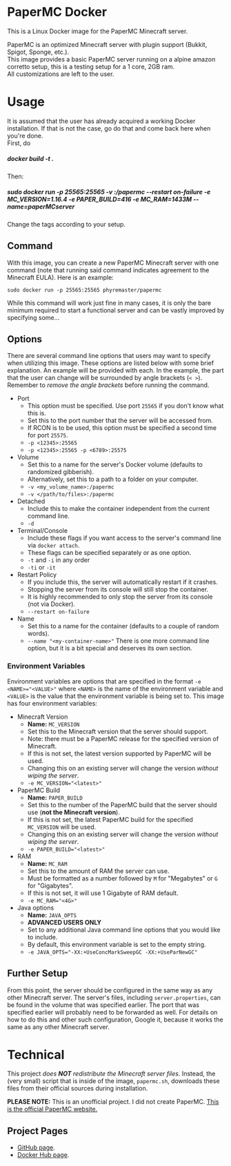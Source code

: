 # PaperMC Docker
This is a Linux Docker image for the PaperMC Minecraft server.

PaperMC is an optimized Minecraft server with plugin support (Bukkit, Spigot, Sponge, etc.).  
This image provides a basic PaperMC server running on a alpine amazon corretto setup, this is a testing setup for a 1 core, 2GB ram.  
All customizations are left to the user.  

# Usage
It is assumed that the user has already acquired a working Docker installation. If that is not the case, go do that and come back here when you're done.  
First, do  
##### docker build -t <your tag name> .  
Then:  
##### sudo docker run -p 25565:25565 -v <Your folder>:/papermc --restart on-failure -e MC_VERSION=1.16.4 -e PAPER_BUILD=416 -e MC_RAM=1433M --name=paperMCserver <your tag name>  
Change the tags according to your setup.


## Command
With this image, you can create a new PaperMC Minecraft server with one command (note that running said command indicates agreement to the Minecraft EULA). Here is an example:

```sudo docker run -p 25565:25565 phyremaster/papermc```

While this command will work just fine in many cases, it is only the bare minimum required to start a functional server and can be vastly improved by specifying some...
## Options
There are several command line options that users may want to specify when utilizing this image. These options are listed below with some brief explanation. An example will be provided with each. In the example, the part that the user can change will be surrounded by angle brackets (`< >`). Remember to *remove the angle brackets* before running the command.
- Port
  - This option must be specified. Use port `25565` if you don't know what this is.
  - Set this to the port number that the server will be accessed from.
  - If RCON is to be used, this option must be specified a second time for port `25575`.
  - `-p <12345>:25565`
  - `-p <12345>:25565 -p <6789>:25575`
- Volume
  - Set this to a name for the server's Docker volume (defaults to randomized gibberish).
  - Alternatively, set this to a path to a folder on your computer.
  - `-v <my_volume_name>:/papermc`
  - `-v </path/to/files>:/papermc`
- Detached
  - Include this to make the container independent from the current command line.
  - `-d`
- Terminal/Console
  - Include these flags if you want access to the server's command line via `docker attach`.
  - These flags can be specified separately or as one option.
  - `-t` and `-i` in any order
  - `-ti` or `-it`
- Restart Policy
  - If you include this, the server will automatically restart if it crashes.
  - Stopping the server from its console will still stop the container.
  - It is highly recommended to only stop the server from its console (not via Docker).
  - `--restart on-failure`
- Name
  - Set this to a name for the container (defaults to a couple of random words).
  - `--name "<my-container-name>"`
There is one more command line option, but it is a bit special and deserves its own section.
### Environment Variables
Environment variables are options that are specified in the format `-e <NAME>="<VALUE>"` where `<NAME>` is the name of the environment variable and `<VALUE>` is the value that the environment variable is being set to. This image has four environment variables:
- Minecraft Version
  - **Name:** `MC_VERSION`
  - Set this to the Minecraft version that the server should support.
  - Note: there must be a PaperMC release for the specified version of Minecraft.
  - If this is not set, the latest version supported by PaperMC will be used.
  - Changing this on an existing server will change the version *without wiping the server*.
  - `-e MC_VERSION="<latest>"`
- PaperMC Build
  - **Name:** `PAPER_BUILD`
  - Set this to the number of the PaperMC build that the server should use (**not the Minecraft version**).
  - If this is not set, the latest PaperMC build for the specified `MC_VERSION` will be used.
  - Changing this on an existing server will change the version *without wiping the server*.
  - `-e PAPER_BUILD="<latest>"`
- RAM
  - **Name:** `MC_RAM`
  - Set this to the amount of RAM the server can use.
  - Must be formatted as a number followed by `M` for "Megabytes" or `G` for "Gigabytes".
  - If this is not set, it will use 1 Gigabyte of RAM default.
  - `-e MC_RAM="<4G>"`
- Java options
  - **Name:** `JAVA_OPTS`
  - **ADVANCED USERS ONLY**
  - Set to any additional Java command line options that you would like to include.
  - By default, this environment variable is set to the empty string.
  - `-e JAVA_OPTS="-XX:+UseConcMarkSweepGC -XX:+UseParNewGC"`
## Further Setup
From this point, the server should be configured in the same way as any other Minecraft server. The server's files, including `server.properties`, can be found in the volume that was specified earlier. The port that was specified earlier will probably need to be forwarded as well. For details on how to do this and other such configuration, Google it, because it works the same as any other Minecraft server.
# Technical
This project *does **NOT** redistribute the Minecraft server files*. Instead, the (very small) script that is inside of the image, `papermc.sh`, downloads these files from their official sources during installation.

**PLEASE NOTE:** This is an unofficial project. I did not create PaperMC. [This is the official PaperMC website.](https://papermc.io/)

## Project Pages
- [GitHub page](https://github.com/Phyremaster/papermc-docker).
- [Docker Hub page](https://hub.docker.com/r/phyremaster/papermc).
